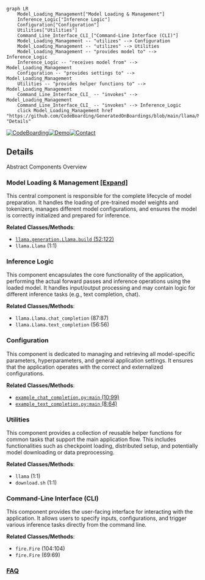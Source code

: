 ```mermaid
graph LR
    Model_Loading_Management["Model Loading & Management"]
    Inference_Logic["Inference Logic"]
    Configuration["Configuration"]
    Utilities["Utilities"]
    Command_Line_Interface_CLI_["Command-Line Interface (CLI)"]
    Model_Loading_Management -- "utilizes" --> Configuration
    Model_Loading_Management -- "utilizes" --> Utilities
    Model_Loading_Management -- "provides model to" --> Inference_Logic
    Inference_Logic -- "receives model from" --> Model_Loading_Management
    Configuration -- "provides settings to" --> Model_Loading_Management
    Utilities -- "provides helper functions to" --> Model_Loading_Management
    Command_Line_Interface_CLI_ -- "invokes" --> Model_Loading_Management
    Command_Line_Interface_CLI_ -- "invokes" --> Inference_Logic
    click Model_Loading_Management href "https://github.com/CodeBoarding/GeneratedOnBoardings/blob/main/llama/Model_Loading_Management.md" "Details"
```

[![CodeBoarding](https://img.shields.io/badge/Generated%20by-CodeBoarding-9cf?style=flat-square)](https://github.com/CodeBoarding/CodeBoarding)[![Demo](https://img.shields.io/badge/Try%20our-Demo-blue?style=flat-square)](https://www.codeboarding.org/demo)[![Contact](https://img.shields.io/badge/Contact%20us%20-%20contact@codeboarding.org-lightgrey?style=flat-square)](mailto:contact@codeboarding.org)

## Details

Abstract Components Overview

### Model Loading & Management [[Expand]](./Model_Loading_Management.md)
This central component is responsible for the complete lifecycle of model preparation. It handles the loading of pre-trained model weights and tokenizers, manages different model configurations, and ensures the model is correctly initialized and prepared for inference.


**Related Classes/Methods**:

- <a href="https://github.com/meta-llama/llama/blob/main/llama/generation.py#L52-L122" target="_blank" rel="noopener noreferrer">`llama.generation.Llama.build` (52:122)</a>
- `llama.Llama` (1:1)


### Inference Logic
This component encapsulates the core functionality of the application, performing the actual forward passes and inference operations using the loaded model. It handles input/output processing and may contain logic for different inference tasks (e.g., text completion, chat).


**Related Classes/Methods**:

- `llama.Llama.chat_completion` (87:87)
- `llama.Llama.text_completion` (56:56)


### Configuration
This component is dedicated to managing and retrieving all model-specific parameters, hyperparameters, and general application settings. It ensures that the application operates with the correct and externalized configurations.


**Related Classes/Methods**:

- <a href="https://github.com/meta-llama/llama/blob/main/example_chat_completion.py#L10-L99" target="_blank" rel="noopener noreferrer">`example_chat_completion.py:main` (10:99)</a>
- <a href="https://github.com/meta-llama/llama/blob/main/example_text_completion.py#L8-L64" target="_blank" rel="noopener noreferrer">`example_text_completion.py:main` (8:64)</a>


### Utilities
This component provides a collection of reusable helper functions for common tasks that support the main application flow. This includes functionalities such as checkpoint loading, distributed setup, and potentially model downloading or data preprocessing.


**Related Classes/Methods**:

- `llama` (1:1)
- `download.sh` (1:1)


### Command-Line Interface (CLI)
This component provides the user-facing interface for interacting with the application. It allows users to specify inputs, configurations, and trigger various inference tasks directly from the command line.


**Related Classes/Methods**:

- `fire.Fire` (104:104)
- `fire.Fire` (69:69)




### [FAQ](https://github.com/CodeBoarding/GeneratedOnBoardings/tree/main?tab=readme-ov-file#faq)